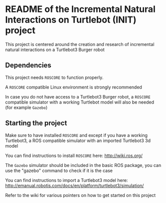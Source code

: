 # README of the Incremental Natural Interactions on Turtlebot (INIT) project #

This project is centered around the creation and research of incremental natural interactions on a Turtlebot3 Burger robot

## Dependencies

This project needs `ROSCORE` to function properly.

A `ROSCORE` compatible Linux environment is strongly recommended

In case you do not have access to a Turtlebot3 Burger robot, a `ROSCORE` compatible simulator with a working Turtlebot model will also be needed
(for example `Gazebo`)

## Starting the project

Make sure to have installed `ROSCORE` and except if you have a working Turtlebot3, a ROS compatible simulator with an imported Turtlebot3 3d model

You can find instructions to install `ROSCORE` here: http://wiki.ros.org/

The `Gazebo` simulator should be included in the basic ROS package, you can use the "gazebo" command to check if it is the case

You can find instructions to import a Turtlebot3 model here: http://emanual.robotis.com/docs/en/platform/turtlebot3/simulation/

Refer to the wiki for various pointers on how to get started on this project
